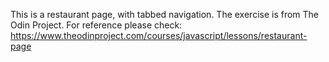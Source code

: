This is a restaurant page, with tabbed navigation.
The exercise is from The Odin Project.
For reference please check: https://www.theodinproject.com/courses/javascript/lessons/restaurant-page
